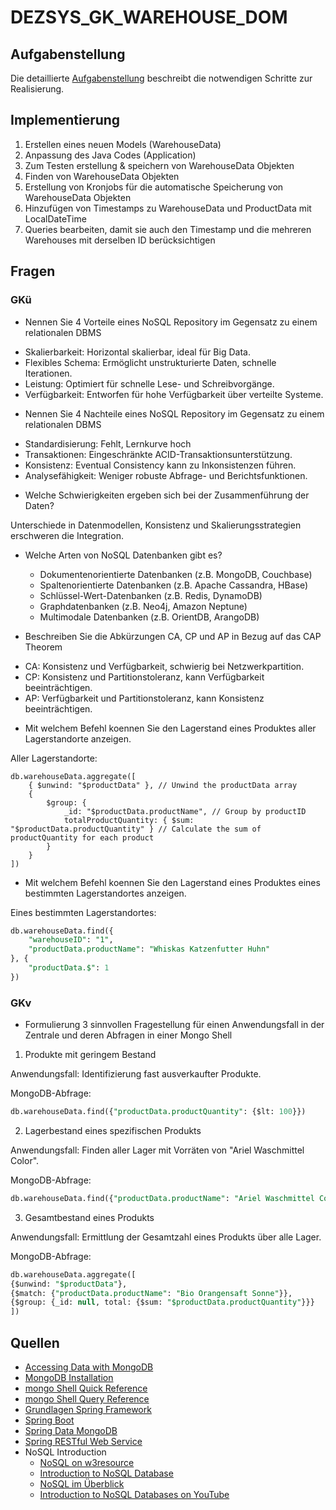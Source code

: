 # DEZSYS_GK_WAREHOUSE_DOM

## Aufgabenstellung
Die detaillierte [Aufgabenstellung](TASK.md) beschreibt die notwendigen Schritte zur Realisierung.

## Implementierung

1. Erstellen eines neuen Models (WarehouseData)
2. Anpassung des Java Codes (Application)
3. Zum Testen erstellung & speichern von WarehouseData Objekten
4. Finden von WarehouseData Objekten
5. Erstellung von Kronjobs für die automatische Speicherung von WarehouseData Objekten
6. Hinzufügen von Timestamps zu WarehouseData und ProductData mit LocalDateTime
7. Queries bearbeiten, damit sie auch den Timestamp und die mehreren Warehouses mit derselben ID berücksichtigen

## Fragen

### GKü

+ Nennen Sie 4 Vorteile eines NoSQL Repository im Gegensatz zu einem relationalen DBMS

- Skalierbarkeit: Horizontal skalierbar, ideal für Big Data.
- Flexibles Schema: Ermöglicht unstrukturierte Daten, schnelle Iterationen.
- Leistung: Optimiert für schnelle Lese- und Schreibvorgänge.
- Verfügbarkeit: Entworfen für hohe Verfügbarkeit über verteilte Systeme.

+ Nennen Sie 4 Nachteile eines NoSQL Repository im Gegensatz zu einem relationalen DBMS

- Standardisierung: Fehlt, Lernkurve hoch
- Transaktionen: Eingeschränkte ACID-Transaktionsunterstützung.
- Konsistenz: Eventual Consistency kann zu Inkonsistenzen führen.
- Analysefähigkeit: Weniger robuste Abfrage- und Berichtsfunktionen.

+ Welche Schwierigkeiten ergeben sich bei der Zusammenführung der Daten?

Unterschiede in Datenmodellen, Konsistenz und Skalierungsstrategien erschweren die Integration.

+ Welche Arten von NoSQL Datenbanken gibt es?
  - Dokumentenorientierte Datenbanken (z.B. MongoDB, Couchbase)
  - Spaltenorientierte Datenbanken (z.B. Apache Cassandra, HBase)
  - Schlüssel-Wert-Datenbanken (z.B. Redis, DynamoDB)
  - Graphdatenbanken (z.B. Neo4j, Amazon Neptune)
  - Multimodale Datenbanken (z.B. OrientDB, ArangoDB)

+ Beschreiben Sie die Abkürzungen CA, CP und AP in Bezug auf das CAP Theorem

- CA: Konsistenz und Verfügbarkeit, schwierig bei Netzwerkpartition.
- CP: Konsistenz und Partitionstoleranz, kann Verfügbarkeit beeinträchtigen.
- AP: Verfügbarkeit und Partitionstoleranz, kann Konsistenz beeinträchtigen.

+ Mit welchem Befehl koennen Sie den Lagerstand eines Produktes aller Lagerstandorte anzeigen.

Aller Lagerstandorte:
```
db.warehouseData.aggregate([
    { $unwind: "$productData" }, // Unwind the productData array
    { 
        $group: { 
            _id: "$productData.productName", // Group by productID
            totalProductQuantity: { $sum: "$productData.productQuantity" } // Calculate the sum of productQuantity for each product
        } 
    }
])

```

+ Mit welchem Befehl koennen Sie den Lagerstand eines Produktes eines bestimmten Lagerstandortes anzeigen.

Eines bestimmten Lagerstandortes:
```sql
db.warehouseData.find({
    "warehouseID": "1",
    "productData.productName": "Whiskas Katzenfutter Huhn"
}, {
    "productData.$": 1
})

```

### GKv

+ Formulierung 3 sinnvollen Fragestellung für einen Anwendungsfall in der Zentrale und deren Abfragen in einer Mongo Shell

1. Produkte mit geringem Bestand

Anwendungsfall: Identifizierung fast ausverkaufter Produkte.

MongoDB-Abfrage:
```sql
db.warehouseData.find({"productData.productQuantity": {$lt: 100}})
```

2. Lagerbestand eines spezifischen Produkts

Anwendungsfall: Finden aller Lager mit Vorräten von "Ariel Waschmittel Color".

MongoDB-Abfrage:
```sql
db.warehouseData.find({"productData.productName": "Ariel Waschmittel Color"})
```

3. Gesamtbestand eines Produkts

Anwendungsfall: Ermittlung der Gesamtzahl eines Produkts über alle Lager.

MongoDB-Abfrage:
```sql
db.warehouseData.aggregate([
{$unwind: "$productData"},
{$match: {"productData.productName": "Bio Orangensaft Sonne"}},
{$group: {_id: null, total: {$sum: "$productData.productQuantity"}}}
])
```

## Quellen

* [Accessing Data with MongoDB](https://spring.io/guides/gs/accessing-data-mongodb/)
* [MongoDB Installation](https://docs.mongodb.com/manual/administration/install-community/)
* [mongo Shell Quick Reference](https://docs.mongodb.com/manual/reference/mongo-shell/)
* [mongo Shell Query Reference](https://www.mongodb.com/docs/manual/tutorial/query-embedded-documents/)
* [Grundlagen Spring Framework](https://spring.io/)
* [Spring Boot](https://spring.io/guides/gs/spring-boot/)
* [Spring Data MongoDB](https://spring.io/projects/spring-data-mongodb)
* [Spring RESTful Web Service](https://spring.io/guides/gs/rest-service/#use-maven)
* NoSQL Introduction
    - [NoSQL on w3resource](https://www.w3resource.com/mongodb/nosql.php)
    - [Introduction to NoSQL Database](https://www.edureka.co/blog/introduction-to-nosql-database/)
    - [NoSQL im Überblick](https://www.heise.de/ct/artikel/NoSQL-im-Ueberblick-1012483.html)
    - [Introduction to NoSQL Databases on YouTube ](https://www.youtube.com/watch?v=2yQ9TGFpDuM)